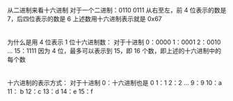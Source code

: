 从二进制来看十六进制
对于一个二进制：0110  0111
从右至左，前 4 位表示的数是 7，后四位表示的数是 6
上述数用十六进制表示就是 0x67
<br>
<br>
<br>
为什么是用 4 位表示 1 位十六进制数：
对于十进制 0：0000		1：0001		2：0010		...		15：1111
因为 4 位，最多可以表示到 15，即 16 个数，即上述的十六进制中的每个数
<br>
<br>
<br>
十六进制的表示方式：
对于十进制 0：十六进制也是 0		1：1		2：2		...	9：9		10：a
11： b	12：c	13：d	14：e	15：f
